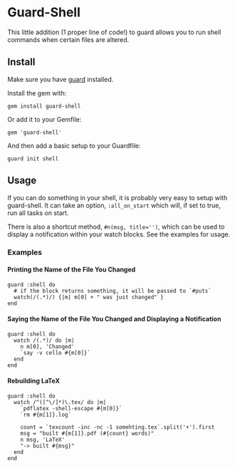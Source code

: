 # Guard-Shell

This little addition (1 proper line of code!) to guard allows you to run shell
commands when certain files are altered.


## Install
  
Make sure you have [guard](http://github.com/guard/guard) installed.

Install the gem with:

    gem install guard-shell

Or add it to your Gemfile:

    gem 'guard-shell'

And then add a basic setup to your Guardfile:

    guard init shell


## Usage

If you can do something in your shell, it is probably very easy to setup with 
guard-shell. It can take an option, `:all_on_start` which will, if set to true,
run all tasks on start.

There is also a shortcut method, `#n(msg, title='')`, which can be used to 
display a notification within your watch blocks. See the examples for usage.

### Examples

#### Printing the Name of the File You Changed

    guard :shell do
      # if the block returns something, it will be passed to `#puts`
      watch(/(.*)/) {|m| m[0] + " was just changed" }
    end

#### Saying the Name of the File You Changed and Displaying a Notification

    guard :shell do
      watch /(.*)/ do |m| 
        n m[0], 'Changed'
        `say -v cello #{m[0]}`
      end
    end

#### Rebuilding LaTeX 

    guard :shell do
      watch /^([^\/]*)\.tex/ do |m|
        `pdflatex -shell-escape #{m[0]}`
        `rm #{m[1]}.log`
        
        count = `texcount -inc -nc -1 somehting.tex`.split('+').first
        msg = "built #{m[1]}.pdf (#{count} words)"
        n msg, 'LaTeX'
        "-> built #{msg}"
      end
    end
    